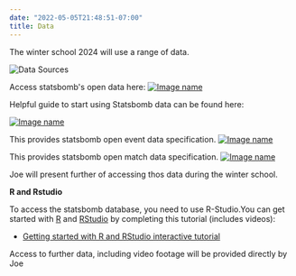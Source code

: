 ```yaml
---
date: "2022-05-05T21:48:51-07:00"
title: Data
---
```


The winter school 2024 will use a range of data.  

![Data Sources](/./resources_files/data.png)

Access statsbomb's open data here:
[![Image name](/./resources_files/Statsbomb_Logo.jpeg)](https://statsbomb.com/what-we-do/hub/free-data/)

Helpful guide to start using Statsbomb data can be found here:

[![Image name](/./resources_files/Statsbomb_intro.png)](http://statsbomb.com/wp-content/uploads/2019/12/Using-StatsBomb-Data-In-R.pdf)

This provides statsbomb open event data specification. 
[![Image name](/./resources_files/events.png)](/./resources_files/Open_Data_Events.pdf)

This provides statsbomb open match data specification. 
[![Image name](/./resources_files/match.png)](/./resources_files/Open_Data_Matches.pdf)

Joe will present further of accessing thos data during the winter school. 

**R and Rstudio**
 
To access the statsbomb database, you need to use R-Studio.You can get started with [R](https://www.r-project.org/) and [RStudio](https://www.rstudio.com/) by completing this tutorial (includes videos):

* [Getting started with R and RStudio interactive tutorial](http://milton-the-cat.rocks/learnr/r/r_getting_started/)

Access to further data, including video footage will be provided directly by Joe
